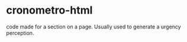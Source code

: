 # cronometro-html
code made for a section on a page. Usually used to generate a urgency perception.
